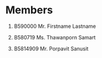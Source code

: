 Members
=======

  1. B590000 Mr. Firstname Lastname
 
2. B580719 Ms. Thawanporn Samart
3. B5814909 Mr. Porpavit Sanusit